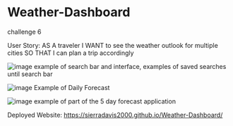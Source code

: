 # Weather-Dashboard
challenge 6

User Story: AS A traveler
I WANT to see the weather outlook for multiple cities
SO THAT I can plan a trip accordingly

![image](https://user-images.githubusercontent.com/99284604/161417693-6e024755-976c-4d8d-a71c-f9f44109bcd7.png)
example of search bar and interface, examples of saved searches until search bar

![image](https://user-images.githubusercontent.com/99284604/161417917-209c1afa-f738-4717-bde0-f9fc65fe4b56.png)
Example of Daily Forecast

![image](https://user-images.githubusercontent.com/99284604/161418050-5a2b899d-be46-4b37-b281-1bf705012645.png)
example of part of the 5 day forecast application 

Deployed Website: https://sierradavis2000.github.io/Weather-Dashboard/
